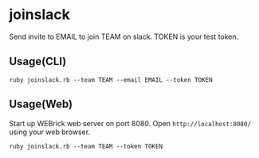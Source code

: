 # joinslack

Send invite to EMAIL to join TEAM on slack. TOKEN is your test token.

## Usage(CLI)

~~~~
ruby joinslack.rb --team TEAM --email EMAIL --token TOKEN
~~~~

## Usage(Web)

Start up WEBrick web server on port 8080.
Open `http://localhost:8080/` using your web browser.

~~~~
ruby joinslack.rb --team TEAM --token TOKEN
~~~~
